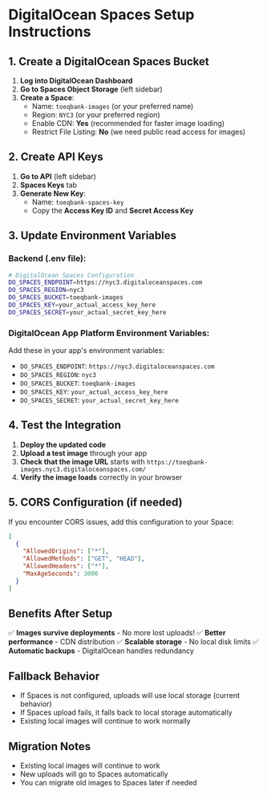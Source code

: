 # DigitalOcean Spaces Setup Instructions

## 1. Create a DigitalOcean Spaces Bucket

1. **Log into DigitalOcean Dashboard**
2. **Go to Spaces Object Storage** (left sidebar)
3. **Create a Space**:
   - Name: `toeqbank-images` (or your preferred name)
   - Region: `NYC3` (or your preferred region)
   - Enable CDN: **Yes** (recommended for faster image loading)
   - Restrict File Listing: **No** (we need public read access for images)

## 2. Create API Keys

1. **Go to API** (left sidebar)
2. **Spaces Keys** tab
3. **Generate New Key**:
   - Name: `toeqbank-spaces-key`
   - Copy the **Access Key ID** and **Secret Access Key**

## 3. Update Environment Variables

### Backend (.env file):
```bash
# DigitalOcean Spaces Configuration
DO_SPACES_ENDPOINT=https://nyc3.digitaloceanspaces.com
DO_SPACES_REGION=nyc3
DO_SPACES_BUCKET=toeqbank-images
DO_SPACES_KEY=your_actual_access_key_here
DO_SPACES_SECRET=your_actual_secret_key_here
```

### DigitalOcean App Platform Environment Variables:
Add these in your app's environment variables:
- `DO_SPACES_ENDPOINT`: `https://nyc3.digitaloceanspaces.com`
- `DO_SPACES_REGION`: `nyc3`
- `DO_SPACES_BUCKET`: `toeqbank-images`
- `DO_SPACES_KEY`: `your_actual_access_key_here`
- `DO_SPACES_SECRET`: `your_actual_secret_key_here`

## 4. Test the Integration

1. **Deploy the updated code**
2. **Upload a test image** through your app
3. **Check that the image URL** starts with `https://toeqbank-images.nyc3.digitaloceanspaces.com/`
4. **Verify the image loads** correctly in your browser

## 5. CORS Configuration (if needed)

If you encounter CORS issues, add this configuration to your Space:

```json
[
  {
    "AllowedOrigins": ["*"],
    "AllowedMethods": ["GET", "HEAD"],
    "AllowedHeaders": ["*"],
    "MaxAgeSeconds": 3000
  }
]
```

## Benefits After Setup

✅ **Images survive deployments** - No more lost uploads!
✅ **Better performance** - CDN distribution
✅ **Scalable storage** - No local disk limits
✅ **Automatic backups** - DigitalOcean handles redundancy

## Fallback Behavior

- If Spaces is not configured, uploads will use local storage (current behavior)
- If Spaces upload fails, it falls back to local storage automatically
- Existing local images will continue to work normally

## Migration Notes

- Existing local images will continue to work
- New uploads will go to Spaces automatically
- You can migrate old images to Spaces later if needed